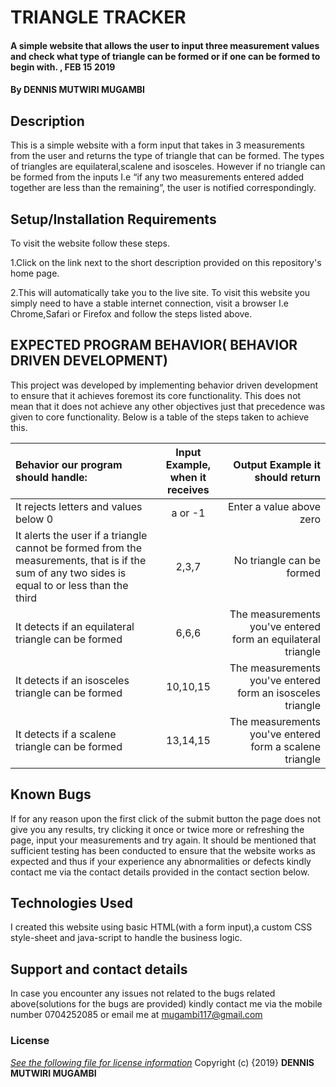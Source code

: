 # TRIANGLE TRACKER
#### A simple website that allows the user to input three measurement values and check what type of triangle can be formed or if one can be formed to begin with. , FEB 15 2019
#### By **DENNIS MUTWIRI MUGAMBI**
## Description
This is a simple website with a form input that takes in 3 measurements from the user and returns the type of triangle that can be formed. The types of triangles are equilateral,scalene and isosceles. However if no triangle can be formed from the inputs I.e “if any two measurements entered added together are less than the remaining”, the user is notified correspondingly.
## Setup/Installation Requirements
To visit the website follow these steps.

1.Click on the link next to the short description provided on this repository's home page.

2.This will automatically take you to the live site.
To visit this website you simply need to have a stable internet connection, visit a browser I.e Chrome,Safari or Firefox and follow the steps listed above.

## EXPECTED PROGRAM BEHAVIOR( BEHAVIOR DRIVEN DEVELOPMENT)
This project was developed by implementing behavior driven development to  ensure that it achieves foremost its core functionality. This does not mean that it does not achieve any other objectives just that precedence was given to core functionality. Below is a table of the steps taken to achieve this.


| Behavior our program should handle:| Input Example, when it receives| Output Example it should return     |
| :------------- | :----------: | -----------: |
| It rejects letters and values below 0 | a or -1   | Enter a value above zero  |
| It alerts the user if a triangle cannot be formed from the measurements, that is if the sum of any two sides is equal to or less than the third  | 2,3,7 | No triangle can be formed |
| It detects if an equilateral triangle can be formed |6,6,6 |The measurements you've entered form an equilateral triangle|
| It detects if an isosceles triangle can be formed|10,10,15|The measurements you've entered form an isosceles triangle|
| It detects if a scalene triangle can be formed|13,14,15|The measurements you've entered form a scalene triangle|
## Known Bugs
If for any reason upon the first click of the submit button the page does not give you any results, try clicking it once or twice more or refreshing the page, input your measurements and try again. It should be mentioned that sufficient testing has been conducted to ensure that the website works as expected and thus if your experience any abnormalities or defects kindly contact me via the contact details provided in the contact section below.  
## Technologies Used
I created this website using basic HTML(with a form input),a custom CSS style-sheet and java-script to handle the business logic.
## Support and contact details
In case you encounter any issues not related to the bugs related above(solutions for the bugs are provided) kindly contact me via the mobile number 0704252085 or email me at mugambi117@gmail.com
### License
*[See the following file for license information](License.md)*
Copyright (c) {2019} **DENNIS MUTWIRI MUGAMBI**
